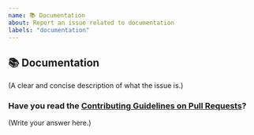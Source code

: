 ```yaml
---
name: 📚 Documentation
about: Report an issue related to documentation
labels: "documentation"
---
```


## 📚 Documentation

(A clear and concise description of what the issue is.)

### Have you read the [Contributing Guidelines on Pull Requests](https://github.com/gautamkrishnar/socli/blob/master/CONTRIBUTING.md)?

(Write your answer here.)
